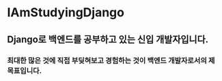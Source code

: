 # IAmStudyingDjango

## Django로 백엔드를 공부하고 있는 신입 개발자입니다. 

### 최대한 많은 것에 직접 부딪혀보고 경험하는 것이 백엔드 개발자로서의 제 목표입니다. 
